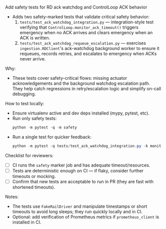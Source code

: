 Add safety tests for RD ack watchdog and ControlLoop ACK behavior

- Adds two safety-marked tests that validate critical safety behavior:
  1. `tests/test_ack_watchdog_integration.py` — integration-style test verifying that `ControlLoop.monitor_ack_timeout()` triggers emergency when no ACK arrives and clears emergency when an ACK is written.
  2. `tests/test_ack_watchdog_requeue_escalation.py` — exercises `ingestion.RDClient`'s ack-watchdog background worker to ensure it requeues, records retries, and escalates to emergency when ACKs never arrive.

Why:
- These tests cover safety-critical flows: missing actuator acknowledgements and the background watchdog escalation path. They help catch regressions in retry/escalation logic and simplify on-call debugging.

How to test locally:
- Ensure virtualenv active and dev deps installed (mypy, pytest, etc).
- Run only safety tests:
  ```powershell
  python -m pytest -q -m safety
  ```
- Run a single test for quicker feedback:
  ```powershell
  python -m pytest -q tests/test_ack_watchdog_integration.py -k monitor_ack_timeout -m safety
  ```

Checklist for reviewers:
- [ ] CI runs the `safety` marker job and has adequate timeout/resources.
- [ ] Tests are deterministic enough on CI — if flaky, consider further timeouts or mocking.
- [ ] Confirm that new tests are acceptable to run in PR (they are fast with shortened timeouts).

Notes:
- The tests use `FakeRailDriver` and manipulate timestamps or short timeouts to avoid long sleeps; they run quickly locally and in CI.
- Optional: add verification of Prometheus metrics if `prometheus_client` is installed in CI.
